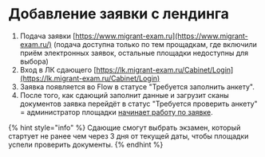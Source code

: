# Добавление заявки с лендинга

1. Подача заявки [https://www.migrant-exam.ru](https://www.migrant-exam.ru/) (подача доступна только по тем прощадкам, где включили приём электронных заявок, остальные площадки недоступны для выбора)
2. &#x20;Вход в ЛК сдающего [https://lk.migrant-exam.ru/Cabinet/Login](https://lk.migrant-exam.ru/Cabinet/Login)
3. Заявка появляется во  Flow в статусе "Требуется заполнить анкету".
4. После того, как сдающий заполнит данные и загрузит сканы документов заявка перейдёт в статус "Требуется проверить анкету" = администратор площадки [начинает работу по заявке](proverka-dokumentov.md).

{% hint style="info" %}
Сдающие смогут выбрать экзамен, который стартует не ранее чем через 3 дня от текущей даты, чтобы  площадки успели проверить документы.
{% endhint %}
